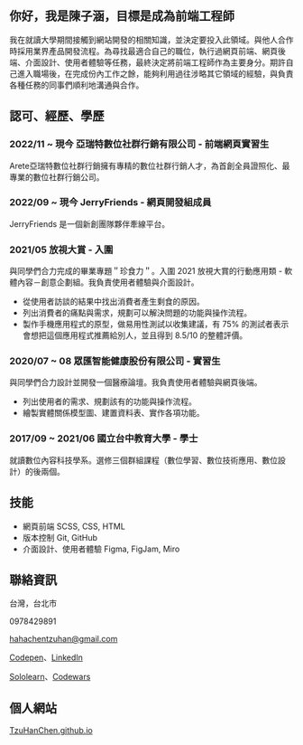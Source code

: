<!--
**TzuHanChen/TzuHanChen** is a ✨ _special_ ✨ repository because its `README.md` (this file) appears on your GitHub profile.

Here are some ideas to get you started:

- 🔭 I’m currently working on ...
- 🌱 I’m currently learning ...
- 👯 I’m looking to collaborate on ...
- 🤔 I’m looking for help with ...
- 💬 Ask me about ...
- 📫 How to reach me: ...
- 😄 Pronouns: ...
- ⚡ Fun fact: ...
-->

## 你好，我是陳子涵，目標是成為前端工程師

我在就讀大學期間接觸到網站開發的相關知識，並決定要投入此領域。與他人合作時採用業界產品開發流程。為尋找最適合自己的職位，執行過網頁前端、網頁後端、介面設計、使用者體驗等任務，最終決定將前端工程師作為主要身分。期許自己進入職場後，在完成份內工作之餘，能夠利用過往涉略其它領域的經驗，與負責各種任務的同事們順利地溝通與合作。

## 認可、經歷、學歷

### 2022/11 ~ 現今 亞瑞特數位社群行銷有限公司 - 前端網頁實習生

Arete亞瑞特數位社群行銷擁有專精的數位社群行銷人才，為首創全員證照化、最專業的數位社群行銷公司。

### 2022/09 ~ 現今 JerryFriends - 網頁開發組成員

JerryFriends 是一個新創團隊夥伴牽線平台。

### 2021/05 放視大賞 - 入圍

與同學們合力完成的畢業專題＂珍食力＂。入圍 2021 放視大賞的行動應用類 - 軟體內容－創意企劃組。我負責使用者體驗與介面設計。

* 從使用者訪談的結果中找出消費者產生剩食的原因。
* 列出消費者的痛點與需求，規劃可以解決問題的功能與操作流程。
* 製作手機應用程式的原型，做易用性測試以收集建議，有 75% 的測試者表示會想把這個應用程式推薦給別人，並且得到 8.5/10 的整體評價。

### 2020/07 ~ 08 眾匯智能健康股份有限公司 - 實習生

與同學們合力設計並開發一個醫療論壇。我負責使用者體驗與網頁後端。

* 列出使用者的需求、規劃該有的功能與操作流程。
* 繪製實體關係模型圖、建置資料表、實作各項功能。

### 2017/09 ~ 2021/06 國立台中教育大學 - 學士

就讀數位內容科技學系。選修三個群組課程（數位學習、數位技術應用、數位設計）的後兩個。

## 技能

* 網頁前端 SCSS, CSS, HTML
* 版本控制 Git, GitHub
* 介面設計、使用者體驗 Figma, FigJam, Miro

## 聯絡資訊

台灣，台北市

0978429891

[hahachentzuhan@gmail.com](mailto:hahachentzuhan@gmail.com)

[Codepen](https://codepen.io/tzuhanchen)、[LinkedIn](https://www.linkedin.com/in/%E9%99%B3%E5%AD%90%E6%B6%B5tzuhanchen/)

[Sololearn](https://www.sololearn.com/profile/1183438)、[Codewars](https://www.codewars.com/users/TzuHan_Chen)

## 個人網站

[TzuHanChen.github.io](https://github.com/TzuHanChen/TzuHanChen.github.io)
